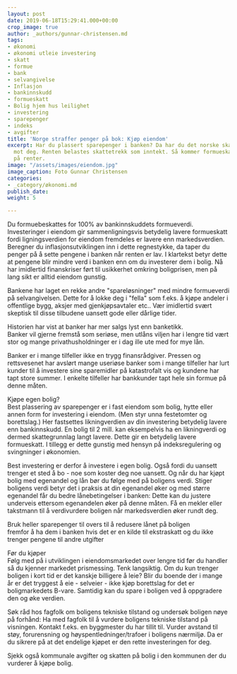 ```yaml
---
layout: post
date: 2019-06-18T15:29:41.000+00:00
crop_image: true
author: _authors/gunnar-christensen.md
tags:
- økonomi
- økonomi utleie investering
- skatt
- formue
- bank
- selvangivelse
- Inflasjon
- bankinnskudd
- formueskatt
- Bolig hjem hus leilighet
- investering
- sparepenger
- indeks
- avgifter
title: 'Norge straffer penger på bok: Kjøp eiendom'
excerpt: Har du plassert sparepenger i banken? Da har du det norske skattesystemet
  mot deg. Renten belastes skattetrekk som inntekt. Så kommer formueskatten og skatt
  på renter.
image: "/assets/images/eiendom.jpg"
image_caption: Foto Gunnar Christensen
categories:
- _category/økonomi.md
publish_date: 
weight: 5

---
```

Du formuebeskattes for 100% av bankinnskuddets formueverdi. Investeringer i eiendom gir sammenligningsvis betydelig lavere formueskatt fordi ligningsverdien for eiendom fremdeles er lavere enn markedsverdien. Beregner du inflasjonsutviklingen inn i dette regnestykke, da taper du penger på å sette pengene i banken når renten er lav. I klartekst betyr dette at pengene blir mindre verd i banken enn om du investerer dem i bolig. Nå har imidlertid finanskriser ført til usikkerhet omkring boligprisen, men på lang sikt er alltid eiendom gunstig.

Bankene har laget en rekke andre "spareløsninger" med mindre formueverdi på selvangivelsen. Dette for å lokke deg i "fella" som f.eks. å kjøpe andeler i offentlige bygg, aksjer med gjenkjøpsavtaler etc.. Vær imidlertid svært skeptisk til disse tilbudene uansett gode eller dårlige tider.

Historien har vist at banker har mer salgs lyst enn banketikk.  
Banker vil gjerne fremstå som seriøse, men utlåns viljen har i lengre tid vært stor og mange privathusholdninger er i dag ille ute med for mye lån.

Banker er i mange tilfeller ikke en trygg finansrådgiver. Pressen og rettsvesenet har avslørt mange useriøse banker som i mange tilfeller har lurt kunder til å investere sine sparemidler på katastrofalt vis og kundene har tapt store summer. I enkelte tilfeller har bankkunder tapt hele sin formue på denne måten.

Kjøpe egen bolig?  
Best plassering av sparepenger er i fast eiendom som bolig, hytte eller annen form for investering i eiendom. (Men styr unna festetomter og borettslag.) Her fastsettes likningverdien av din investering betydelig lavere enn bankinnskudd. En bolig til 2 mill. kan eksempelvis ha en likningverdi og dermed skattegrunnlag langt lavere. Dette gir en betydelig lavere formueskatt. I tillegg er dette gunstig med hensyn på indeksregulering og svingninger i økonomien.

Best investering er derfor å investere i egen bolig. Også fordi du uansett trenger et sted å bo - noe som koster deg noe uansett. Og når du har kjøpt bolig med egenandel og lån bør du følge med på boligens verdi. Stiger boligens verdi betyr det i praksis at din egenandel øker og med større egenandel får du bedre lånebetingelser i banken: Dette kan du justere underveis ettersom egenandelen øker på denne måten. Få en mekler eller takstmann til å verdivurdere boligen når markedsverdien øker rundt deg.

Bruk heller sparepenger til overs til å redusere lånet på boligen  
fremfor å ha dem i banken hvis det er en kilde til ekstraskatt og du ikke trenger pengene til andre utgifter

Før du kjøper  
Følg med på i utviklingen i eiendomsmarkedet over lengre tid før du handler så du kjenner markedet prismessing. Tenk langsiktig. Om du kun trenger boligen i kort tid er det kanskje billigere å leie? Blir du boende der i mange år er det tryggest å eie - selveier - ikke kjøp borettslag for det er boligmarkedets B-vare. Samtidig kan du spare i boligen ved å oppgradere den og øke verdien.

Søk råd hos fagfolk om boligens tekniske tilstand og undersøk boligen nøye på forhånd: Ha med fagfolk til å vurdere boligens tekniske tilstand på visningen. Kontakt f.eks. en byggmester du har tillit til. Vurder avstand til støy, forurensning og høyspentledninger/trafoer i boligens nærmiljø. Da er du sikrere på at det endelige kjøpet er den rette investeringen for deg.

Sjekk også kommunale avgifter og skatten på bolig i den kommunen der du vurderer å kjøpe bolig.